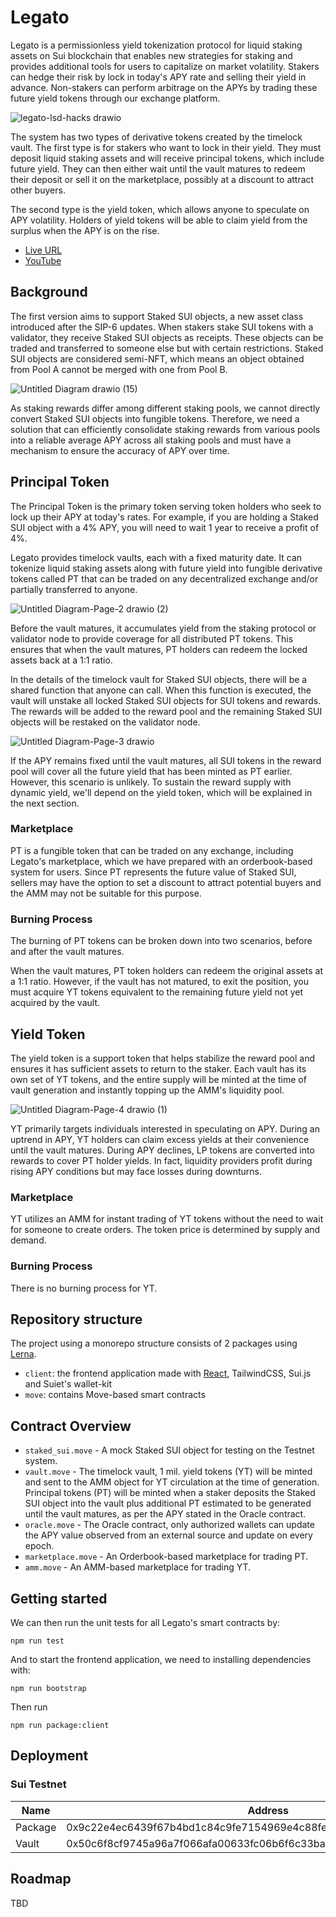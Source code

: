 # Legato

Legato is a permissionless yield tokenization protocol for liquid staking assets on Sui blockchain that enables new strategies for staking and provides additional tools for users to capitalize on market volatility. Stakers can hedge their risk by lock in today's APY rate and selling their yield in advance. Non-stakers can perform arbitrage on the APYs by trading these future yield tokens through our exchange platform.

![legato-lsd-hacks drawio](https://github.com/pisuthd/legato-finance/assets/18402217/557e9f25-4494-4dd3-ba1f-f4b07a3124a6)


The system has two types of derivative tokens created by the timelock vault. The first type is for stakers who want to lock in their yield. They must deposit liquid staking assets and will receive principal tokens, which include future yield. They can then either wait until the vault matures to redeem their deposit or sell it on the marketplace, possibly at a discount to attract other buyers.

The second type is the yield token, which allows anyone to speculate on APY volatility. Holders of yield tokens will be able to claim yield from the surplus when the APY is on the rise.

- [Live URL](https://app.legato.finance)
- [YouTube](https://youtu.be/r-t098SBnFo)

## Background

The first version aims to support Staked SUI objects, a new asset class introduced after the SIP-6 updates. When stakers stake SUI tokens with a validator, they receive Staked SUI objects as receipts. These objects can be traded and transferred to someone else but with certain restrictions. Staked SUI objects are considered semi-NFT, which means an object obtained from Pool A cannot be merged with one from Pool B.

![Untitled Diagram drawio (15)](https://github.com/pisuthd/legato-finance/assets/18402217/e5bbccb7-81ca-42ce-bd0a-726e2a5f9cbf)

As staking rewards differ among different staking pools, we cannot directly convert Staked SUI objects into fungible tokens. Therefore, we need a solution that can efficiently consolidate staking rewards from various pools into a reliable average APY across all staking pools and must have a mechanism to ensure the accuracy of APY over time.

## Principal Token

The Principal Token is the primary token serving token holders who seek to lock up their APY at today's rates. For example, if you are holding a Staked SUI object with a 4% APY, you will need to wait 1 year to receive a profit of 4%. 

Legato provides timelock vaults, each with a fixed maturity date. It can tokenize liquid staking assets along with future yield into fungible derivative tokens called PT that can be traded on any decentralized exchange and/or partially transferred to anyone.

![Untitled Diagram-Page-2 drawio (2)](https://github.com/pisuthd/legato-finance/assets/18402217/354e35fd-c784-4901-bcd7-38cc5bbefb7c)

Before the vault matures, it accumulates yield from the staking protocol or validator node to provide coverage for all distributed PT tokens. This ensures that when the vault matures, PT holders can redeem the locked assets back at a 1:1 ratio. 

In the details of the timelock vault for Staked SUI objects, there will be a shared function that anyone can call. When this function is executed, the vault will unstake all locked Staked SUI objects for SUI tokens and rewards. The rewards will be added to the reward pool and the remaining Staked SUI objects will be restaked on the validator node.

![Untitled Diagram-Page-3 drawio](https://github.com/pisuthd/legato-finance/assets/18402217/504e017b-8e00-415f-9824-a37ac4c71256)

If the APY remains fixed until the vault matures, all SUI tokens in the reward pool will cover all the future yield that has been minted as PT earlier. However, this scenario is unlikely. To sustain the reward supply with dynamic yield, we'll depend on the yield token, which will be explained in the next section.

### Marketplace

PT is a fungible token that can be traded on any exchange, including Legato's marketplace, which we have prepared with an orderbook-based system for users. Since PT represents the future value of Staked SUI, sellers may have the option to set a discount to attract potential buyers and the AMM may not be suitable for this purpose.

### Burning Process

The burning of PT tokens can be broken down into two scenarios, before and after the vault matures.

When the vault matures, PT token holders can redeem the original assets at a 1:1 ratio. However, if the vault has not matured, to exit the position, you must acquire YT tokens equivalent to the remaining future yield not yet acquired by the vault.

## Yield Token

The yield token is a support token that helps stabilize the reward pool and ensures it has sufficient assets to return to the staker. Each vault has its own set of YT tokens, and the entire supply will be minted at the time of vault generation and instantly topping up the AMM's liquidity pool.

![Untitled Diagram-Page-4 drawio (1)](https://github.com/pisuthd/legato-finance/assets/18402217/cf83dbbc-8326-4d8e-9ba6-79153f244044)

YT primarily targets individuals interested in speculating on APY. During an uptrend in APY, YT holders can claim excess yields at their convenience until the vault matures. During APY declines, LP tokens are converted into rewards to cover PT holder yields. In fact, liquidity providers profit during rising APY conditions but may face losses during downturns. 

### Marketplace

YT utilizes an AMM for instant trading of YT tokens without the need to wait for someone to create orders. The token price is determined by supply and demand.

### Burning Process

There is no burning process for YT.

## Repository structure

The project using a monorepo structure consists of 2 packages using [Lerna](https://lerna.js.org).

- `client`: the frontend application made with [React](https://react.dev/), TailwindCSS, Sui.js and Suiet's wallet-kit
- `move`: contains Move-based smart contracts

## Contract Overview

- `staked_sui.move` - A mock Staked SUI object for testing on the Testnet system.
- `vault.move` - The timelock vault, 1 mil. yield tokens (YT) will be minted and sent to the AMM object for YT circulation at the time of generation. Principal tokens (PT) will be minted when a staker deposits the Staked SUI object into the vault plus additional PT estimated to be generated until the vault matures, as per the APY stated in the Oracle contract.
- `oracle.move` - The Oracle contract, only authorized wallets can update the APY value observed from an external source and update on every epoch.
- `marketplace.move` - An Orderbook-based marketplace for trading PT.
- `amm.move` - An AMM-based marketplace for trading YT.

## Getting started

We can then run the unit tests for all Legato's smart contracts by:

```
npm run test
```

And to start the frontend application, we need to installing dependencies with:

```
npm run bootstrap
```
Then run
```
npm run package:client
```

## Deployment

### Sui Testnet

Name | Address 
--- | --- 
Package | 0x9c22e4ec6439f67b4bd1c84c9fe7154969e4c88fe1b414602c1a4d56a54209f6
Vault | 0x50c6f8cf9745a96a7f066afa00633fc06b6f6c33ba7aba4c49de521f07eacf4c

## Roadmap

TBD
